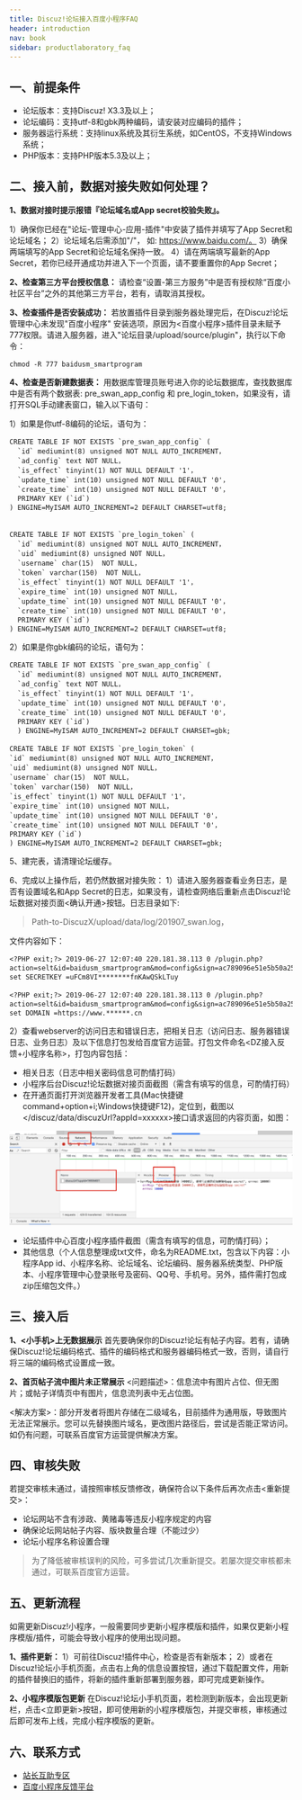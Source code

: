 ```yaml
---
title: Discuz!论坛接入百度小程序FAQ
header: introduction
nav: book
sidebar: productlaboratory_faq
---
```




## 一、前提条件


 - 论坛版本：支持Discuz! X3.3及以上；
 -  论坛编码：支持utf-8和gbk两种编码，请安装对应编码的插件；
 -  服务器运行系统：支持linux系统及其衍生系统，如CentOS，不支持Windows系统；
 -  PHP版本：支持PHP版本5.3及以上；

## 二、接入前，数据对接失败如何处理？
 

**1、数据对接时提示报错『论坛域名或App secret校验失败』。**

1）确保你已经在"论坛-管理中心-应用-插件"中安装了插件并填写了App Secret和论坛域名；
2）论坛域名后需添加"/"， 如: https://www.baidu.com/。
3）确保两端填写的App Secret和论坛域名保持一致。
4）请在两端填写最新的App Secret，若你已经开通成功并进入下一个页面，请不要重置你的App Secret；

**2、检查第三方平台授权信息：**
请检查“设置-第三方服务”中是否有授权除“百度小社区平台”之外的其他第三方平台，若有，请取消其授权。

**3、检查插件是否安装成功：**
若放置插件目录到服务器处理完后，在Discuz!论坛管理中心未发现"百度小程序" 安装选项，原因为<百度小程序>插件目录未赋予777权限。请进入服务器，进入"论坛目录/upload/source/plugin"，执行以下命令：
```
chmod -R 777 baidusm_smartprogram
```
**4、检查是否新建数据表：**
用数据库管理员账号进入你的论坛数据库，查找数据库中是否有两个数据表: pre_swan_app_config 和 pre_login_token，如果没有，请打开SQL手动建表窗口，输入以下语句：

1）如果是你utf-8编码的论坛，语句为：
```
CREATE TABLE IF NOT EXISTS `pre_swan_app_config` (
  `id` mediumint(8) unsigned NOT NULL AUTO_INCREMENT，
  `ad_config` text NOT NULL，
  `is_effect` tinyint(1) NOT NULL DEFAULT '1'，
  `update_time` int(10) unsigned NOT NULL DEFAULT '0'，
  `create_time` int(10) unsigned NOT NULL DEFAULT '0'，
  PRIMARY KEY (`id`)
) ENGINE=MyISAM AUTO_INCREMENT=2 DEFAULT CHARSET=utf8;


CREATE TABLE IF NOT EXISTS `pre_login_token` (
  `id` mediumint(8) unsigned NOT NULL AUTO_INCREMENT，
  `uid` mediumint(8) unsigned NOT NULL，
  `username` char(15)  NOT NULL，
  `token` varchar(150)  NOT NULL，
  `is_effect` tinyint(1) NOT NULL DEFAULT '1'，
  `expire_time` int(10) unsigned NOT NULL，
  `update_time` int(10) unsigned NOT NULL DEFAULT '0'，
  `create_time` int(10) unsigned NOT NULL DEFAULT '0'，
  PRIMARY KEY (`id`)
) ENGINE=MyISAM AUTO_INCREMENT=2 DEFAULT CHARSET=utf8;
```
2）如果是你gbk编码的论坛，语句为：
```
CREATE TABLE IF NOT EXISTS `pre_swan_app_config` (
  `id` mediumint(8) unsigned NOT NULL AUTO_INCREMENT，
  `ad_config` text NOT NULL，
  `is_effect` tinyint(1) NOT NULL DEFAULT '1'，
  `update_time` int(10) unsigned NOT NULL DEFAULT '0'，
  `create_time` int(10) unsigned NOT NULL DEFAULT '0'，
  PRIMARY KEY (`id`)
  ) ENGINE=MyISAM AUTO_INCREMENT=2 DEFAULT CHARSET=gbk;
  
CREATE TABLE IF NOT EXISTS `pre_login_token` (
`id` mediumint(8) unsigned NOT NULL AUTO_INCREMENT，
`uid` mediumint(8) unsigned NOT NULL，
`username` char(15)  NOT NULL，
`token` varchar(150)  NOT NULL，
`is_effect` tinyint(1) NOT NULL DEFAULT '1'，
`expire_time` int(10) unsigned NOT NULL，
`update_time` int(10) unsigned NOT NULL DEFAULT '0'，
`create_time` int(10) unsigned NOT NULL DEFAULT '0'，
PRIMARY KEY (`id`)
) ENGINE=MyISAM AUTO_INCREMENT=2 DEFAULT CHARSET=gbk;
```
5、建完表，请清理论坛缓存。

6、完成以上操作后，若仍然数据对接失败：
1）请进入服务器查看业务日志，是否有设置域名和App Secret的日志，如果没有，请检查网络后重新点击Discuz!论坛数据对接页面<确认开通>按钮。日志目录如下:

> Path-to-DiscuzX/upload/data/log/201907_swan.log， 

文件内容如下：
```
<?PHP exit;?> 2019-06-27 12:07:40 220.181.38.113 0 /plugin.php?action=selt&id=baidusm_smartprogram&mod=config&sign=ac789096e51e5b50a2583420455e86f81 
set SECRETKEY =uFCm8VI********fnKAwQSkLTuy

<?PHP exit;?> 2019-06-27 12:07:40 220.181.38.113 0 /plugin.php?action=selt&id=baidusm_smartprogram&mod=config&sign=ac789096e51e5b50a2583420455e86f81 
set DOMAIN =https://www.******.cn
```


2）查看webserver的访问日志和错误日志，把相关日志（访问日志、服务器错误日志、业务日志）及以下信息打包发给百度官方运营。打包文件命名<DZ接入反馈+小程序名称>，打包内容包括：

- 相关日志（日志中相关密码信息可酌情打码）
- 小程序后台Discuz!论坛数据对接页面截图（需含有填写的信息，可酌情打码）
- 在开通页面打开浏览器开发者工具(Mac快捷键 command+option+i;Windows快捷键F12)，定位到，截图以</discuz/data/discuzUrl?appId=xxxxxx>接口请求返回的内容页面，如图：

![image](../../img/introduction/discuz/18.jpg)


- 论坛插件中心百度小程序插件截图（需含有填写的信息，可酌情打码）；
- 其他信息（个人信息整理成txt文件，命名为README.txt，包含以下内容：小程序App id、小程序名称、论坛域名、论坛编码、服务器系统类型、PHP版本、小程序管理中心登录账号及密码、QQ号、手机号。另外，插件需打包成zip压缩包文件。）

## 三、接入后


**1、<小手机>上无数据展示**
首先要确保你的Discuz!论坛有帖子内容。若有，请确保Discuz!论坛编码格式、插件的编码格式和服务器编码格式一致，否则，请自行将三端的编码格式设置成一致。

**2、⾸页帖⼦流中图片未正常展示**
<问题描述>：信息流中有图片占位、但无图片；或帖子详情页中有图片，信息流列表中无占位图。

<解决方案>：部分开发者将图片存储在二级域名，目前插件为通用版，导致图片无法正常展示。您可以先替换图片域名，更改图片路径后，尝试是否能正常访问。如仍有问题，可联系百度官方运营提供解决方案。

## 四、审核失败


若提交审核未通过，请按照审核反馈修改，确保符合以下条件后再次点击<重新提交>：

- 论坛网站不含有涉政、黄赌毒等违反小程序规定的内容
- 确保论坛网站帖子内容、版块数量合理（不能过少）
- 论坛小程序名称设置合理

>为了降低被审核误判的风险，可多尝试几次重新提交。若屡次提交审核都未通过，可联系百度官方运营。

## 五、更新流程
 

如需更新Discuz!小程序，一般需要同步更新小程序模版和插件，如果仅更新小程序模版/插件，可能会导致小程序的使用出现问题。

**1、插件更新：**
1）可前往Discuz!插件中心，检查是否有新版本；
2）或者在Discuz!论坛小手机页面，点击右上角的信息设置按钮，通过下载配置文件，用新的插件替换旧的插件，将新的插件重新部署到服务器，即可完成更新操作。

**2、小程序模版包更新**
在Discuz!论坛小手机页面，若检测到新版本，会出现更新栏，点击<立即更新>按钮，即可使用新的小程序模版包，并提交审核，审核通过后即可发布上线，完成小程序模版的更新。

## 六、联系方式


- [站长互助专区](http://bbs.zhanzhang.baidu.com/forum-118-1.html)
- [百度小程序反馈平台](https://smartprogram.baidu.com/forum/)

